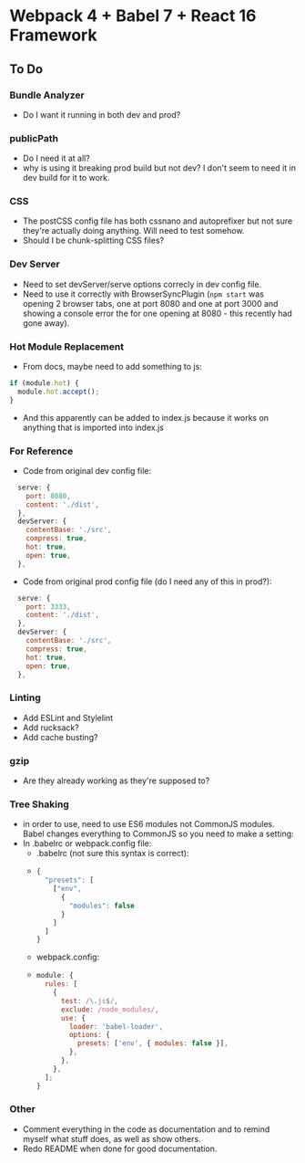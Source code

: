 # Webpack 4 + Babel 7 + React 16 Framework

## To Do

### Bundle Analyzer

- Do I want it running in both dev and prod?

### publicPath

- Do I need it at all?
- why is using it breaking prod build but not dev? I don't seem to need it in dev build for it to work.

### CSS

- The postCSS config file has both cssnano and autoprefixer but not sure they're actually doing anything. Will need to test somehow.
- Should I be chunk-splitting CSS files?

### Dev Server

- Need to set devServer/serve options correcly in dev config file.
- Need to use it correctly with BrowserSyncPlugin (`npm start` was opening 2 browser tabs, one at port 8080 and one at port 3000 and showing a console error the for one opening at 8080 - this recently had gone away).

### Hot Module Replacement

- From docs, maybe need to add something to js:

```javascript
if (module.hot) {
  module.hot.accept();
}
```

- And this apparently can be added to index.js because it works on anything that is imported into index.js

### For Reference

- Code from original dev config file:

```javascript
  serve: {
    port: 8080,
    content: './dist',
  },
  devServer: {
    contentBase: './src',
    compress: true,
    hot: true,
    open: true,
  },
```

- Code from original prod config file (do I need any of this in prod?):

```javascript
  serve: {
    port: 3333,
    content: './dist',
  },
  devServer: {
    contentBase: './src',
    compress: true,
    hot: true,
    open: true,
  },
```

### Linting

- Add ESLint and Stylelint
- Add rucksack?
- Add cache busting?

### gzip

- Are they already working as they're supposed to?

### Tree Shaking

- in order to use, need to use ES6 modules not CommonJS modules. Babel changes everything to CommonJS so you need to make a setting:
- In .babelrc or webpack.config file:
  - .babelrc (not sure this syntax is correct):
  - ```javascript
    {
      "presets": [
        ["env",
          {
            "modules": false
          }
        ]
      ]
    }
    ```
  - webpack.config:
  - ```javascript
    module: {
      rules: [
        {
          test: /\.js$/,
          exclude: /node_modules/,
          use: {
            loader: 'babel-loader',
            options: {
              presets: ['env', { modules: false }],
            },
          },
        },
      ];
    }
    ```

### Other

- Comment everything in the code as documentation and to remind myself what stuff does, as well as show others.
- Redo README when done for good documentation.
